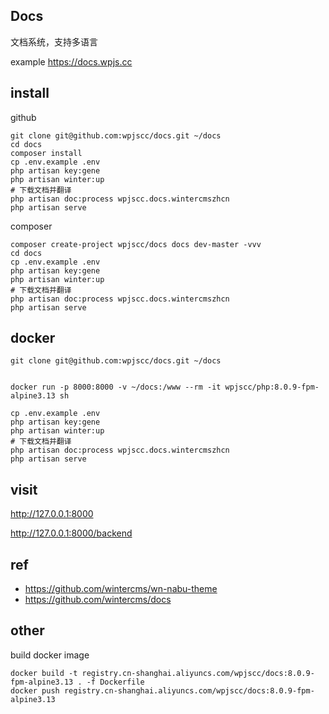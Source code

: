 

## Docs

文档系统，支持多语言

example https://docs.wpjs.cc

## install

github
```
git clone git@github.com:wpjscc/docs.git ~/docs
cd docs
composer install
cp .env.example .env
php artisan key:gene
php artisan winter:up
# 下载文档并翻译
php artisan doc:process wpjscc.docs.wintercmszhcn
php artisan serve
```

composer

```
composer create-project wpjscc/docs docs dev-master -vvv
cd docs
cp .env.example .env
php artisan key:gene
php artisan winter:up
# 下载文档并翻译
php artisan doc:process wpjscc.docs.wintercmszhcn
php artisan serve
```

## docker

```
git clone git@github.com:wpjscc/docs.git ~/docs
```

```

docker run -p 8000:8000 -v ~/docs:/www --rm -it wpjscc/php:8.0.9-fpm-alpine3.13 sh

cp .env.example .env
php artisan key:gene
php artisan winter:up
# 下载文档并翻译
php artisan doc:process wpjscc.docs.wintercmszhcn
php artisan serve

```


## visit

http://127.0.0.1:8000

http://127.0.0.1:8000/backend





## ref

* https://github.com/wintercms/wn-nabu-theme
* https://github.com/wintercms/docs


## other

build docker image

```
docker build -t registry.cn-shanghai.aliyuncs.com/wpjscc/docs:8.0.9-fpm-alpine3.13 . -f Dockerfile
docker push registry.cn-shanghai.aliyuncs.com/wpjscc/docs:8.0.9-fpm-alpine3.13
```